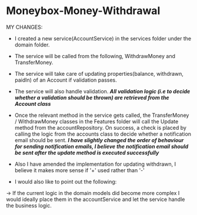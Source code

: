 # Moneybox-Money-Withdrawal

MY CHANGES:

- I created a new service(AccountService) in the services folder under the domain folder.

- The service will be called from the following, WithdrawMoney and TransferMoney.

- The service will take care of updating properties(balance, withdrawn, paidIn) of an Account if validation passes.

- The service will also handle validation. 
***All validation logic (i.e to decide whether a validation should be thrown) are retrieved from the Account class***

- Once the relevant method in the service gets called, the TransferMoney / WithdrawMoney classes in the Features folder
will call the Update method from the accountRepository. On success, a check is placed by calling the logic from the accounts
class to decide whether a notification email should be sent.
***I have slightly changed the order of behaviour for sending notification emails, I believe the notification email should be sent 
after the update method is executed successfully***

- Also I have amended the implementation for updating withdrawn, I believe it makes more sense if '+' used rather than '-'

- I would also like to point out the following:

-> If the current logic in the domain models did become more complex I would ideally place them in 
the accountService and let the service handle the business logic.
